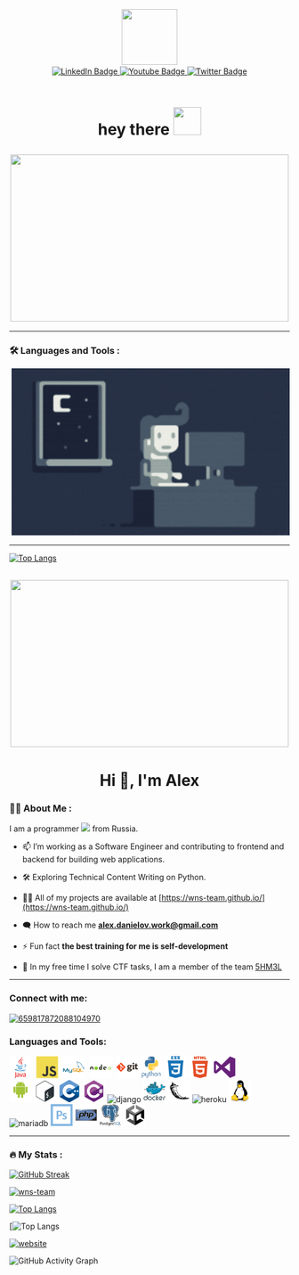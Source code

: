 <div id="header" align="center">
  
  <img src="https://media.giphy.com/media/ukMiDlCmdv2og/giphy.gif" width="100" height="100"/>
  
  <div id="badges">
  <a href="your-linkedin-URL">
    <img src="https://img.shields.io/badge/LinkedIn-blue?style=for-the-badge&logo=linkedin&logoColor=white" alt="LinkedIn Badge"/>
  </a>
  <a href="your-youtube-URL">
    <img src="https://img.shields.io/badge/YouTube-red?style=for-the-badge&logo=youtube&logoColor=white" alt="Youtube Badge"/>
  </a>
  <a href="your-twitter-URL">
    <img src="https://img.shields.io/badge/Twitter-blue?style=for-the-badge&logo=twitter&logoColor=white" alt="Twitter Badge"/>
  </a>
  
  </div>
  
  <img src="https://komarev.com/ghpvc/?username=WNS-Team&style=flat-square&color=blue" alt=""/>
  
  <h1>
  
  hey there
  <img src="https://media.giphy.com/media/hvRJCLFzcasrR4ia7z/giphy.gif" width="50px" height="50"/>
      
  </h1>
  
  <div align="center"> 
    <img src="https://media.giphy.com/media/vzO0Vc8b2VBLi/giphy.gif" width="500" height="300"/>   
  </div>  
  
</div>

---


### :hammer_and_wrench: Languages and Tools :


  
  <div align="right">
    <img src="https://raw.githubusercontent.com/AVS1508/AVS1508/master/assets/Night-Coding.gif" width="500" height="300"/>  
  </div>  
  
</div>





---

[![Top Langs](https://github-readme-stats.vercel.app/api/top-langs/?username=WNS-Team&layout=compact&theme=vision-friendly-dark)](https://github.com/anuraghazra/github-readme-stats)


<div align="center">
  <img src="https://komarev.com/ghpvc/?username=WNS-Team&style=flat-square&color=blue" alt=""/>
  
  <div align="center"> 
    <img src="https://media.giphy.com/media/vzO0Vc8b2VBLi/giphy.gif" width="500" height="300"/>   
  </div>  
  
</div>


<h1 align="center">Hi 👋, I'm Alex</h1>

### :man_technologist: About Me :
I am a programmer <img src="https://media.giphy.com/media/WUlplcMpOCEmTGBtBW/giphy.gif" width="30"> from Russia. 
- 📫 I’m working as a Software Engineer and contributing to frontend and backend for building web applications.

- 🛠 Exploring Technical Content Writing on Python.

- 👨‍💻 All of my projects are available at [https://wns-team.github.io/](https://wns-team.github.io/)

- 🗨️ How to reach me **alex.danielov.work@gmail.com**

- ⚡ Fun fact **the best training for me is self-development**

- 🔭 In my free time I solve CTF tasks, I am a member of the team [5HM3L](https://ctftime.org/team/151934/)

---




<h3 align="left">Connect with me:</h3>
<p align="left">
<a href="https://discord.gg/659817872088104970" target="blank"><img align="center" src="https://raw.githubusercontent.com/rahuldkjain/github-profile-readme-generator/master/src/images/icons/Social/discord.svg" alt="659817872088104970" height="30" width="40" /></a>
</p>

<h3 align="left">Languages and Tools:</h3>

<div align="left"> 
  <img src="https://github.com/devicons/devicon/blob/master/icons/java/java-original-wordmark.svg" title="Java" alt="Java" width="40" height="40"/>&nbsp;
  <img src="https://github.com/devicons/devicon/blob/master/icons/javascript/javascript-original.svg" title="JavaScript" alt="JavaScript" width="40" height="40"/>&nbsp;
  <img src="https://github.com/devicons/devicon/blob/master/icons/mysql/mysql-original-wordmark.svg" title="MySQL"  alt="MySQL" width="40" height="40"/>&nbsp;
  <img src="https://github.com/devicons/devicon/blob/master/icons/nodejs/nodejs-original-wordmark.svg" title="NodeJS" alt="NodeJS" width="40" height="40"/>&nbsp;
  <img src="https://github.com/devicons/devicon/blob/master/icons/git/git-original-wordmark.svg" title="Git" **alt="Git" width="40" height="40"/>
  <img src="https://github.com/devicons/devicon/blob/master/icons/python/python-original-wordmark.svg" title="Python" **alt="Git" width="40" height="40"/>
  <img src="https://github.com/devicons/devicon/blob/master/icons/css3/css3-plain-wordmark.svg" title="CSS" **alt="Git" width="40" height="40"/>
  <img src="https://github.com/devicons/devicon/blob/master/icons/html5/html5-plain-wordmark.svg" title="Html" **alt="Git" width="40" height="40"/>
  <img src="https://github.com/devicons/devicon/blob/master/icons/visualstudio/visualstudio-plain.svg" title="Visual Studio" **alt="Git" width="40" height="40"/>       
</div>

<div>
  <img src="https://raw.githubusercontent.com/devicons/devicon/master/icons/android/android-original-wordmark.svg"  title="Android" alt="android" width="40" height="40"/>
  <img src="https://github.com/devicons/devicon/blob/master/icons/bash/bash-original.svg"  title="Bash" alt="bash" width="40" height="40"/>
  <img src="https://raw.githubusercontent.com/devicons/devicon/master/icons/cplusplus/cplusplus-original.svg" title="C++" alt="cplusplus" width="40" height="40"/>
  <img src="https://raw.githubusercontent.com/devicons/devicon/master/icons/csharp/csharp-original.svg" title="C#" alt="csharp" width="40" height="40"/>
  <img src="https://cdn.worldvectorlogo.com/logos/django.svg" title="MySQL" alt="django" width="40" height="40"/>
  <img src="https://raw.githubusercontent.com/devicons/devicon/master/icons/docker/docker-original-wordmark.svg" title="Docker" alt="docker" width="40" height="40"/>
  <img src="https://github.com/devicons/devicon/blob/master/icons/flask/flask-original.svg" title="Flask" alt="flask" width="40" height="40"/>
  <img src="https://www.vectorlogo.zone/logos/heroku/heroku-icon.svg" title="Heroku" alt="heroku" width="40" height="40"/>
  <img src="https://raw.githubusercontent.com/devicons/devicon/master/icons/linux/linux-original.svg" title="Linux" alt="linux" width="40" height="40"/>
  <img src="https://www.vectorlogo.zone/logos/mariadb/mariadb-icon.svg" title="Mariadb" alt="mariadb" width="40" height="40"/>
  <img src="https://raw.githubusercontent.com/devicons/devicon/master/icons/photoshop/photoshop-line.svg" title="Photoshop" alt="photoshop" width="40" height="40"/>
  <img src="https://raw.githubusercontent.com/devicons/devicon/master/icons/php/php-original.svg" title="Php" alt="php" width="40" height="40"/>
  <img src="https://raw.githubusercontent.com/devicons/devicon/master/icons/postgresql/postgresql-original-wordmark.svg" title="Postgresql" alt="postgresql" width="40" height="40"/>
  <img src="https://github.com/devicons/devicon/blob/master/icons/unity/unity-original.svg" title="Unity" alt="unity" width="40" height="40"/>  
</div>

---
 
### :fire: My Stats :
[![GitHub Streak](http://github-readme-streak-stats.herokuapp.com?user=WNS-Team&theme=dark&hide_border=true)](https://git.io/streak-stats)

<p align="left"> <a href="https://github.com/ryo-ma/github-profile-trophy"><img src="https://github-profile-trophy.vercel.app/?username=wns-team" alt="wns-team" /></a> </p>


[![Top Langs](https://github-readme-stats.vercel.app/api/top-langs/?username=WNS-Team&layout=compact&theme=vision-friendly-dark)](https://github.com/anuraghazra/github-readme-stats)

[![Top Langs](https://github-readme-stats.vercel.app/api?username=wns-team&show_icons=true&locale=en)

[<img src='https://cdn.jsdelivr.net/npm/simple-icons@3.0.1/icons/icloud.svg' alt='website' height='40'>](https://wns-team.github.io/)  

![GitHub Activity Graph](https://activity-graph.herokuapp.com/graph?username=WNS-Team)  



